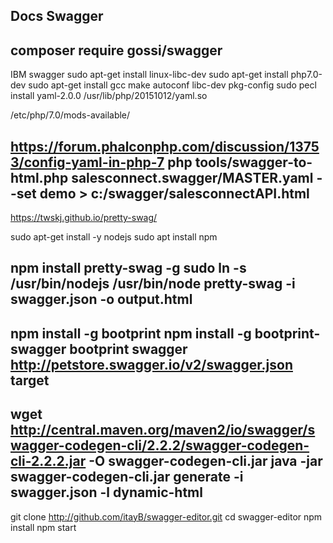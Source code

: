 ## Docs Swagger

composer require gossi/swagger
-----------------------------------------
IBM swagger
sudo apt-get install linux-libc-dev
sudo apt-get install php7.0-dev
sudo apt-get install gcc make autoconf libc-dev pkg-config
sudo pecl install yaml-2.0.0
/usr/lib/php/20151012/yaml.so

/etc/php/7.0/mods-available/

https://forum.phalconphp.com/discussion/13753/config-yaml-in-php-7
php tools/swagger-to-html.php salesconnect.swagger/MASTER.yaml --set demo > c:/swagger/salesconnectAPI.html
-----------------------------------------
https://twskj.github.io/pretty-swag/

sudo apt-get install -y nodejs
sudo apt install npm

npm install pretty-swag -g
sudo ln -s /usr/bin/nodejs /usr/bin/node
pretty-swag -i swagger.json -o output.html
-----------------------------------------
npm install -g bootprint
npm install -g bootprint-swagger
bootprint swagger http://petstore.swagger.io/v2/swagger.json target
-----------------------------------------
wget http://central.maven.org/maven2/io/swagger/swagger-codegen-cli/2.2.2/swagger-codegen-cli-2.2.2.jar -O swagger-codegen-cli.jar
java -jar swagger-codegen-cli.jar generate -i swagger.json -l dynamic-html
-----------------------------------------
git clone http://github.com/itayB/swagger-editor.git
cd swagger-editor
npm install
npm start
